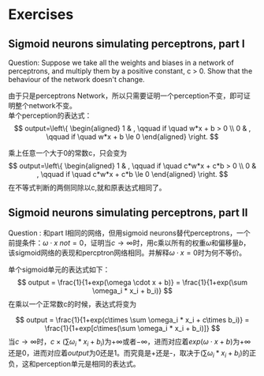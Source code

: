 # Exercises

## Sigmoid neurons simulating perceptrons, part I
Question: Suppose we take all the weights and biases in a network of
perceptrons, and multiply them by a positive constant, c > 0.
Show that the behaviour of the network doesn't change.  

由于只是perceptrons Network，所以只需要证明一个perception不变，即可证明整个network不变。  
单个perception的表达式：
$$ output=\left\{
\begin{aligned}
1 & , \qquad if \quad w*x + b > 0 \\
0 & , \qquad if \quad w*x + b \le 0
\end{aligned}
\right.
$$

乘上任意一个大于0的常数c，只会变为
$$ output=\left\{
\begin{aligned}
1 & , \qquad if \quad c*w*x + c*b > 0 \\
0 & , \qquad if \quad c*w*x + c*b \le 0
\end{aligned}
\right.
$$
在不等式判断的两侧同除以c,就和原表达式相同了。

## Sigmoid neurons simulating perceptrons, part II
Question : 和part I相同的网络，但用sigmoid neurons替代perceptrons，一个前提条件：$\omega \cdot x\ not= 0$，证明当$c \rightarrow \infty$时，用c乘以所有的权重$\omega$和偏移量$b$，该sigmoid网络的表现和percptron网络相同。并解释$\omega \cdot x = 0$时为何不等价。

单个sigmoid单元的表达式如下：
$$
output = \frac{1}{1+exp(\omega \cdot x + b)} = \frac{1}{1+exp(\sum \omega_i * x_i + b_i)}
$$
在乘以一个正常数c的时候，表达式将变为

$$
output = \frac{1}{1+exp(c\times \sum \omega_i * x_i + c\times b_i)} = \frac{1}{1+exp[c\times(\sum \omega_i * x_i +  b_i)]}
$$
当$c \rightarrow \infty$时，$c\times(\sum \omega_i * x_i +  b_i)$为$+\infty$或者$-\infty$，进而对应着$exp(\omega \cdot x + b)$为$+\infty$还是$0$，进而对应着$output$为$0$还是$1$。而究竟是+还是-，取决于$(\sum \omega_i * x_i +  b_i)$的正负，这和perception单元是相同的表达式。


